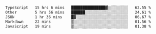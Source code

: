 <!--START_SECTION:waka-->

```txt
TypeScript   15 hrs 6 mins   ███████████████▓░░░░░░░░░   62.55 %
Other        5 hrs 56 mins   ██████░░░░░░░░░░░░░░░░░░░   24.61 %
JSON         1 hr 36 mins    █▓░░░░░░░░░░░░░░░░░░░░░░░   06.67 %
Markdown     22 mins         ▒░░░░░░░░░░░░░░░░░░░░░░░░   01.56 %
JavaScript   19 mins         ▒░░░░░░░░░░░░░░░░░░░░░░░░   01.38 %
```

<!--END_SECTION:waka-->